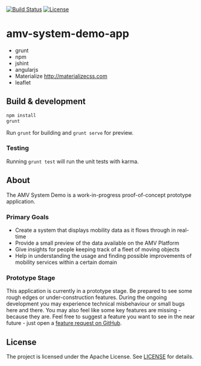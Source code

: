 [![Build Status](https://travis-ci.org/amv-networks/amv-system-demo-app.svg?branch=master)](https://travis-ci.org/amv-networks/amv-system-demo-app)
[![License](https://img.shields.io/github/license/amv-networks/amv-system-demo-app.svg?maxAge=2592000)](https://github.com/amv-networks/amv-system-demo-app/blob/master/LICENSE)

# amv-system-demo-app

- grunt
- npm
- jshint
- angularjs
- Materialize http://materializecss.com
- leaflet

## Build & development
```bash
npm install
grunt
```

Run `grunt` for building and `grunt serve` for preview.

### Testing

Running `grunt test` will run the unit tests with karma.

## About
The AMV System Demo is a work-in-progress proof-of-concept prototype application.

### Primary Goals
- Create a system that displays mobility data as it flows through in real-time
- Provide a small preview of the data available on the AMV Platform
- Give insights for people keeping track of a fleet of moving objects
- Help in understanding the usage and finding possible improvements of mobility services within a certain domain

### Prototype Stage
This application is currently in a prototype stage.
Be prepared to see some rough edges or under-construction features.
During the ongoing development you may experience technical misbehaviour or small bugs here and there.
You may also feel like some key features are missing - because they are.
Feel free to suggest a feature you want to see in the near future - just open a
[feature request on GitHub](https://github.com/amv-networks/amv-system-demo-app/issues).


## License
The project is licensed under the Apache License. See [LICENSE](LICENSE) for details.
